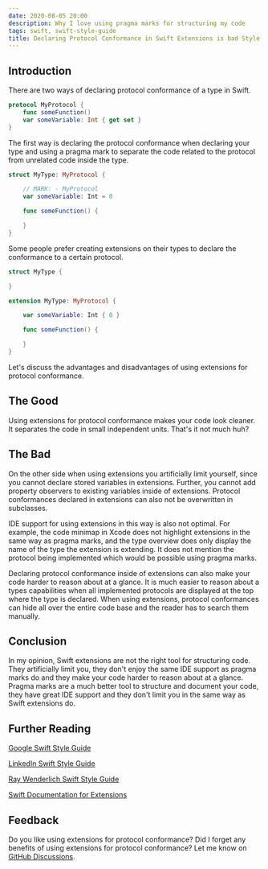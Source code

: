 ```yaml
---
date: 2020-08-05 20:00
description: Why I love using pragma marks for structuring my code
tags: swift, swift-style-guide
title: Declaring Protocol Conformance in Swift Extensions is bad Style
---
```


## Introduction

There are two ways of declaring protocol conformance of a type in Swift.

```swift
protocol MyProtocol {
    func someFunction()
    var someVariable: Int { get set }
}
```
The first way is declaring the protocol conformance when declaring your type and using a pragma mark to separate the code related to the protocol from unrelated code inside the type.

```swift
struct MyType: MyProtocol {

    // MARK: - MyProtocol
    var someVariable: Int = 0

    func someFunction() {

    }
}
```
Some people prefer creating extensions on their types to declare the conformance to a certain protocol.

```swift
struct MyType {

}

extension MyType: MyProtocol {

    var someVariable: Int { 0 }

    func someFunction() {

    }
}
```
Let's discuss the advantages and disadvantages of using extensions for protocol conformance.

## The Good

Using extensions for protocol conformance makes your code look cleaner. It separates the code in small independent units. That's it not much huh?

## The Bad

On the other side when using extensions you artificially limit yourself, since you cannot declare stored variables in extensions. Further, you cannot add property observers to existing variables inside of extensions.
Protocol conformances declared in extensions can also not be overwritten in subclasses.

IDE support for using extensions in this way is also not optimal. For example, the code minimap in Xcode does not highlight extensions in the same way as pragma marks, and the type overview does only display the name of the type the extension is extending. It does not mention the protocol being implemented which would be possible using pragma marks.

Declaring protocol conformance inside of extensions can also make your code harder to reason about at a glance. It is much easier to reason about a types capabilities when all implemented protocols are displayed at the top where the type is declared. When using extensions, protocol conformances can hide all over the entire code base and the reader has to search them manually.

## Conclusion

In my opinion, Swift extensions are not the right tool for structuring code. They artificially limit you, they don't enjoy the same IDE support as pragma marks do and they make your code harder to reason about at a glance. 
Pragma marks are a much better tool to structure and document your code, they have great IDE support and they don't limit you in the same way as Swift extensions do.

## Further Reading

[Google Swift Style Guide](https://google.github.io/swift/#extensions)

[LinkedIn Swift Style Guide](https://github.com/linkedin/swift-style-guide#36-protocols)

[Ray Wenderlich Swift Style Guide](https://github.com/raywenderlich/swift-style-guide#protocol-conformance)

[Swift Documentation for Extensions](https://docs.swift.org/swift-book/LanguageGuide/Extensions.html)

## Feedback

Do you like using extensions for protocol conformance? Did I forget any benefits of using extensions for protocol conformance?
Let me know on [GitHub Discussions](https://github.com/tgymnich/BasicBlog/discussions/8).


